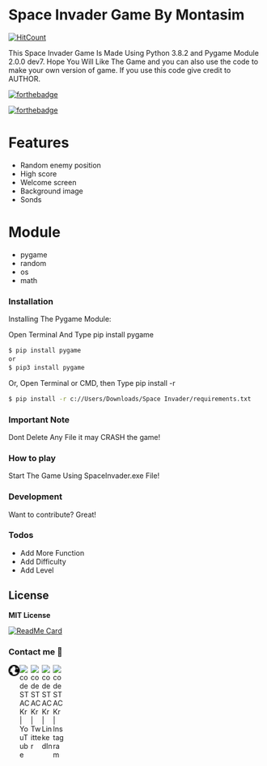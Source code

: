 # Space Invader Game By Montasim

[![HitCount](http://hits.dwyl.com/montasimmamun/Space-Invader.svg)](http://hits.dwyl.com/montasimmamun/Space-Invader)

This Space Invader Game Is Made Using Python 3.8.2 and Pygame Module 2.0.0 dev7. Hope You Will Like The Game and you can also use the code to make your own version of game. If you use this code give credit to AUTHOR.

[![forthebadge](https://forthebadge.com/images/badges/built-with-love.svg)](https://forthebadge.com)

[![forthebadge](https://forthebadge.com/images/badges/made-with-python.svg)](https://forthebadge.com)

# Features

  - Random enemy position
  - High score
  - Welcome screen
  - Background image
  - Sonds

 # Module

  - pygame
  - random
  - os
  - math

### Installation

Installing The Pygame Module:

Open Terminal And Type pip install pygame
```sh
$ pip install pygame
or
$ pip3 install pygame
```
Or, Open Terminal or CMD, then Type pip install -r <path to the game>

```sh
$ pip install -r c://Users/Downloads/Space Invader/requirements.txt
```
### Important Note
Dont Delete Any File it may CRASH the game!

### How to play
Start The Game Using SpaceInvader.exe File!

### Development

Want to contribute? Great!

### Todos

 - Add More Function
 - Add Difficulty
 - Add Level

License
----

**MIT License**

[![ReadMe Card](https://github-readme-stats.vercel.app/api/pin/?username=montasimmamun&repo=Space-Invader)](https://github.com/montasimmamun/Space-Invader)


### Contact me 💬

[<img align="left" alt="codeSTACKr.com" width="22px" src="https://raw.githubusercontent.com/iconic/open-iconic/master/svg/globe.svg" />][website]
[<img align="left" alt="codeSTACKr | YouTube" width="22px" src="https://cdn.jsdelivr.net/npm/simple-icons@v3/icons/youtube.svg" />][youtube]
[<img align="left" alt="codeSTACKr | Twitter" width="22px" src="https://cdn.jsdelivr.net/npm/simple-icons@v3/icons/twitter.svg" />][twitter]
[<img align="left" alt="codeSTACKr | LinkedIn" width="22px" src="https://cdn.jsdelivr.net/npm/simple-icons@v3/icons/linkedin.svg" />][linkedin]
[<img align="left" alt="codeSTACKr | Instagram" width="22px" src="https://cdn.jsdelivr.net/npm/simple-icons@v3/icons/instagram.svg" />][instagram]

[website]: https://montasimmamun.github.io/Meet-Montasim/
[twitter]: https://twitter.com/montasimmamun
[youtube]: https://youtube.com/montasimmamun
[instagram]: https://instagram.com/montasimmamun
[linkedin]: https://linkedin.com/in/montasimmamun

